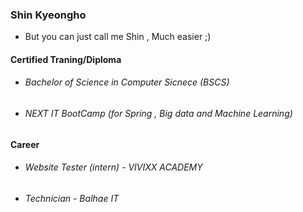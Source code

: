 ### Shin Kyeongho
- But you can just call me Shin , Much easier ;)

#### Certified Traning/Diploma
- ###### Bachelor of Science in Computer Sicnece (BSCS)
- ###### NEXT IT BootCamp (for Spring , Big data and Machine Learning)

#### Career
- ###### Website Tester (intern) - VIVIXX ACADEMY
- ###### Technician - Balhae IT

<!--
**SHINKHO/SHINKHO** is a ✨ _special_ ✨ repository because its `README.md` (this file) appears on your GitHub profile.

Here are some ideas to get you started:

- 🔭 I’m currently working on ...
- 🌱 I’m currently learning ...
- 👯 I’m looking to collaborate on ...
- 🤔 I’m looking for help with ...
- 💬 Ask me about ...
- 📫 How to reach me: ...
- 😄 Pronouns: ...
- ⚡ Fun fact: ...
-->
